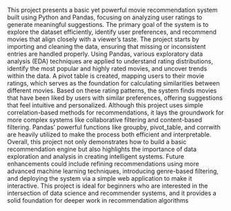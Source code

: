 This project presents a basic yet powerful movie recommendation system built using Python and Pandas, focusing on analyzing user ratings to generate meaningful suggestions. The primary goal of the system is to explore the dataset efficiently, identify user preferences, and recommend movies that align closely with a viewer’s taste. The project starts by importing and cleaning the data, ensuring that missing or inconsistent entries are handled properly. Using Pandas, various exploratory data analysis (EDA) techniques are applied to understand rating distributions, identify the most popular and highly rated movies, and uncover trends within the data. A pivot table is created, mapping users to their movie ratings, which serves as the foundation for calculating similarities between different movies. Based on these rating patterns, the system finds movies that have been liked by users with similar preferences, offering suggestions that feel intuitive and personalized. Although this project uses simple correlation-based methods for recommendations, it lays the groundwork for more complex systems like collaborative filtering and content-based filtering. Pandas’ powerful functions like groupby, pivot_table, and corrwith are heavily utilized to make the process both efficient and interpretable. Overall, this project not only demonstrates how to build a basic recommendation engine but also highlights the importance of data exploration and analysis in creating intelligent systems. Future enhancements could include refining recommendations using more advanced machine learning techniques, introducing genre-based filtering, and deploying the system via a simple web application to make it interactive. This project is ideal for beginners who are interested in the intersection of data science and recommender systems, and it provides a solid foundation for deeper work in recommendation algorithms
